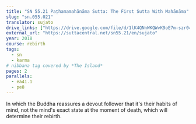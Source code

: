 ```yaml
---
title: "SN 55.21 Paṭhamamahānāma Sutta: The First Sutta With Mahānāma"
slug: "sn.055.021"
translator: sujato
drive_links: ["https://drive.google.com/file/d/1lK4QNnWKQWvK9oE7m-szr04mDqx-M1zE/view?usp=drivesdk"]
external_url: "https://suttacentral.net/sn55.21/en/sujato"
year: 2018
course: rebirth
tags:
  - sn
  - karma
# nibbana tag covered by *The Island*
pages: 2
parallels:
  - ea41.1
  - pe8
---
```


In which the Buddha reassures a devout follower that it's their habits of mind, not the mind's exact state at the moment of death, which will determine their rebirth.
